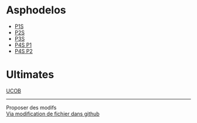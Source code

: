 # Asphodelos 

- [P1S](./asphodelos/P1S)
- [P2S](./asphodelos/P2S)
- [P3S](./asphodelos/P3S)
- [P4S P1](./asphodelos/P4SP1)
- [P4S P2](./asphodelos/P4SP2)

# Ultimates
[UCOB](./ultimates/ucob)


* * *

Proposer des modifs  
[Via modification de fichier dans github](https://github.com/rerevival/rerevival.github.io)
